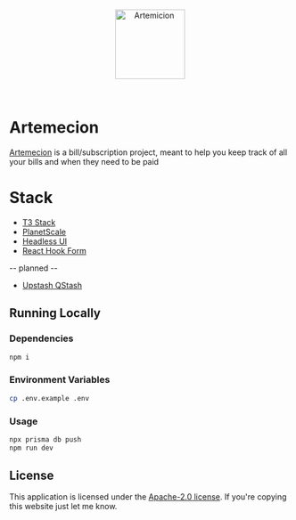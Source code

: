 <br>
<p align="center">
<a href="https://github.com/alexisveryreal"><img width="125" src="https://static.wikia.nocookie.net/finalfantasy/images/f/fc/Ff9_artemicion.jpg/revision/latest?cb=20111201184121" alt="Artemicion"></a>
</p>

<br>

# Artemecion

[Artemecion](https://finalfantasy.fandom.com/wiki/Artemicion#Final_Fantasy_IX) is a bill/subscription project, meant to help you keep track of all your bills and when they need to be paid


# Stack
- [T3 Stack](https://create.t3.gg/)
- [PlanetScale](https://planetscale.com/)
- [Headless UI](https://headlessui.com/)
- [React Hook Form](https://react-hook-form.com/)

-- planned --
- [Upstash QStash](https://docs.upstash.com/qstash)



## Running Locally


### Dependencies
```sh
npm i
```

### Environment Variables
```sh
cp .env.example .env
```


### Usage
```sh
npx prisma db push
npm run dev
```

## License

This application is licensed under the [Apache-2.0 license](https://github.com/alexisveryreal/artemecion/blob/main/LICENSE). If you're copying this website just let me know.
